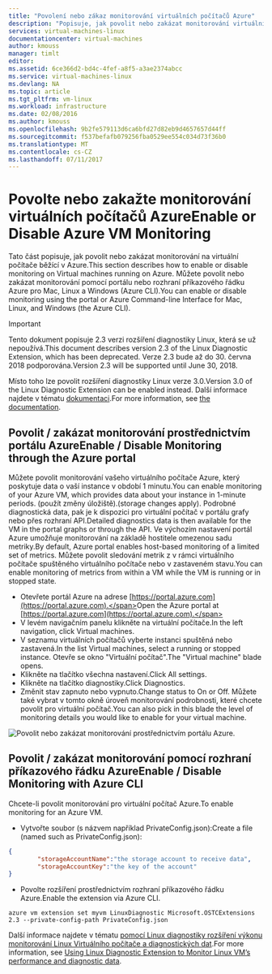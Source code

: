 ```yaml
---
title: "Povolení nebo zákaz monitorování virtuálních počítačů Azure"
description: "Popisuje, jak povolit nebo zakázat monitorování virtuálních počítačů Azure"
services: virtual-machines-linux
documentationcenter: virtual-machines
author: kmouss
manager: timlt
editor: 
ms.assetid: 6ce366d2-bd4c-4fef-a8f5-a3ae2374abcc
ms.service: virtual-machines-linux
ms.devlang: NA
ms.topic: article
ms.tgt_pltfrm: vm-linux
ms.workload: infrastructure
ms.date: 02/08/2016
ms.author: kmouss
ms.openlocfilehash: 9b2fe579113d6ca6bfd27d82eb9d4657657d44ff
ms.sourcegitcommit: f537befafb079256fba0529ee554c034d73f36b0
ms.translationtype: MT
ms.contentlocale: cs-CZ
ms.lasthandoff: 07/11/2017
---
```

# <a name="enable-or-disable-azure-vm-monitoring"></a><span data-ttu-id="a2ae9-103">Povolte nebo zakažte monitorování virtuálních počítačů Azure</span><span class="sxs-lookup"><span data-stu-id="a2ae9-103">Enable or Disable Azure VM Monitoring</span></span>

<span data-ttu-id="a2ae9-104">Tato část popisuje, jak povolit nebo zakázat monitorování na virtuální počítače běžící v Azure.</span><span class="sxs-lookup"><span data-stu-id="a2ae9-104">This section describes how to enable or disable monitoring on Virtual machines running on Azure.</span></span> <span data-ttu-id="a2ae9-105">Můžete povolit nebo zakázat monitorování pomocí portálu nebo rozhraní příkazového řádku Azure pro Mac, Linux a Windows (Azure CLI).</span><span class="sxs-lookup"><span data-stu-id="a2ae9-105">You can enable or disable monitoring using the portal or Azure Command-line Interface for Mac, Linux, and Windows (the Azure CLI).</span></span>

> [!IMPORTANT]
> <span data-ttu-id="a2ae9-106">Tento dokument popisuje 2.3 verzi rozšíření diagnostiky Linux, která se už nepoužívá.</span><span class="sxs-lookup"><span data-stu-id="a2ae9-106">This document describes version 2.3 of the Linux Diagnostic Extension, which has been deprecated.</span></span> <span data-ttu-id="a2ae9-107">Verze 2.3 bude až do 30. června 2018 podporována.</span><span class="sxs-lookup"><span data-stu-id="a2ae9-107">Version 2.3 will be supported until June 30, 2018.</span></span>
>
> <span data-ttu-id="a2ae9-108">Místo toho lze povolit rozšíření diagnostiky Linux verze 3.0.</span><span class="sxs-lookup"><span data-stu-id="a2ae9-108">Version 3.0 of the Linux Diagnostic Extension can be enabled instead.</span></span> <span data-ttu-id="a2ae9-109">Další informace najdete v tématu [dokumentaci](./diagnostic-extension.md).</span><span class="sxs-lookup"><span data-stu-id="a2ae9-109">For more information, see [the documentation](./diagnostic-extension.md).</span></span>

## <a name="enable--disable-monitoring-through-the-azure-portal"></a><span data-ttu-id="a2ae9-110">Povolit / zakázat monitorování prostřednictvím portálu Azure</span><span class="sxs-lookup"><span data-stu-id="a2ae9-110">Enable / Disable Monitoring through the Azure portal</span></span>

<span data-ttu-id="a2ae9-111">Můžete povolit monitorování vašeho virtuálního počítače Azure, který poskytuje data o vaší instance v období 1 minutu.</span><span class="sxs-lookup"><span data-stu-id="a2ae9-111">You can enable  monitoring of your Azure VM, which provides data about your instance in 1-minute periods.</span></span> <span data-ttu-id="a2ae9-112">(použít změny úložiště).</span><span class="sxs-lookup"><span data-stu-id="a2ae9-112">(storage changes apply).</span></span> <span data-ttu-id="a2ae9-113">Podrobné diagnostická data, pak je k dispozici pro virtuální počítač v portálu grafy nebo přes rozhraní API.</span><span class="sxs-lookup"><span data-stu-id="a2ae9-113">Detailed diagnostics data is then available for the VM in the portal graphs or through the API.</span></span> <span data-ttu-id="a2ae9-114">Ve výchozím nastavení portál Azure umožňuje monitorování na základě hostitele omezenou sadu metriky.</span><span class="sxs-lookup"><span data-stu-id="a2ae9-114">By default, Azure portal enables host-based monitoring of a limited set of metrics.</span></span> <span data-ttu-id="a2ae9-115">Můžete povolit sledování metrik z v rámci virtuálního počítače spuštěného virtuálního počítače nebo v zastaveném stavu.</span><span class="sxs-lookup"><span data-stu-id="a2ae9-115">You can enable monitoring of metrics from within a VM while the VM is running or in stopped state.</span></span>

* <span data-ttu-id="a2ae9-116">Otevřete portál Azure na adrese [https://portal.azure.com](https://portal.azure.com).</span><span class="sxs-lookup"><span data-stu-id="a2ae9-116">Open the Azure portal at [https://portal.azure.com](https://portal.azure.com).</span></span>
* <span data-ttu-id="a2ae9-117">V levém navigačním panelu klikněte na virtuální počítače.</span><span class="sxs-lookup"><span data-stu-id="a2ae9-117">In the left navigation, click Virtual machines.</span></span>
* <span data-ttu-id="a2ae9-118">V seznamu virtuálních počítačů vyberte instanci spuštěná nebo zastavená.</span><span class="sxs-lookup"><span data-stu-id="a2ae9-118">In the list Virtual machines, select a running or stopped instance.</span></span> <span data-ttu-id="a2ae9-119">Otevře se okno "Virtuální počítač".</span><span class="sxs-lookup"><span data-stu-id="a2ae9-119">The "Virtual machine" blade opens.</span></span>
* <span data-ttu-id="a2ae9-120">Klikněte na tlačítko všechna nastavení.</span><span class="sxs-lookup"><span data-stu-id="a2ae9-120">Click All settings.</span></span>
* <span data-ttu-id="a2ae9-121">Klikněte na tlačítko diagnostiky.</span><span class="sxs-lookup"><span data-stu-id="a2ae9-121">Click Diagnostics.</span></span>
* <span data-ttu-id="a2ae9-122">Změnit stav zapnuto nebo vypnuto.</span><span class="sxs-lookup"><span data-stu-id="a2ae9-122">Change status to On or Off.</span></span> <span data-ttu-id="a2ae9-123">Můžete také vybrat v tomto okně úroveň monitorování podrobnosti, které chcete povolit pro virtuální počítač.</span><span class="sxs-lookup"><span data-stu-id="a2ae9-123">You can also pick in this blade the level of monitoring details you would like to enable for your virtual machine.</span></span>

![Povolit nebo zakázat monitorování prostřednictvím portálu Azure.][1]

## <a name="enable--disable-monitoring-with-azure-cli"></a><span data-ttu-id="a2ae9-125">Povolit / zakázat monitorování pomocí rozhraní příkazového řádku Azure</span><span class="sxs-lookup"><span data-stu-id="a2ae9-125">Enable / Disable Monitoring with Azure CLI</span></span>

<span data-ttu-id="a2ae9-126">Chcete-li povolit monitorování pro virtuální počítač Azure.</span><span class="sxs-lookup"><span data-stu-id="a2ae9-126">To enable monitoring for an Azure VM.</span></span>

* <span data-ttu-id="a2ae9-127">Vytvořte soubor (s názvem například PrivateConfig.json):</span><span class="sxs-lookup"><span data-stu-id="a2ae9-127">Create a file (named such as PrivateConfig.json):</span></span>

```json
{
        "storageAccountName":"the storage account to receive data",
        "storageAccountKey":"the key of the account"
}
```

* <span data-ttu-id="a2ae9-128">Povolte rozšíření prostřednictvím rozhraní příkazového řádku Azure.</span><span class="sxs-lookup"><span data-stu-id="a2ae9-128">Enable the extension via Azure CLI.</span></span>

```azurecli
azure vm extension set myvm LinuxDiagnostic Microsoft.OSTCExtensions 2.3 --private-config-path PrivateConfig.json
```

<span data-ttu-id="a2ae9-129">Další informace najdete v tématu [pomocí Linux diagnostiky rozšíření výkonu monitorování Linux Virtuálního počítače a diagnostických dat](classic/diagnostic-extension-v2.md?toc=%2fazure%2fvirtual-machines%2flinux%2fclassic%2ftoc.json).</span><span class="sxs-lookup"><span data-stu-id="a2ae9-129">For more information, see [Using Linux Diagnostic Extension to Monitor Linux VM’s performance and diagnostic data](classic/diagnostic-extension-v2.md?toc=%2fazure%2fvirtual-machines%2flinux%2fclassic%2ftoc.json).</span></span>

<!--Image references-->
[1]: ./media/vm-monitoring/portal-enable-disable.png
